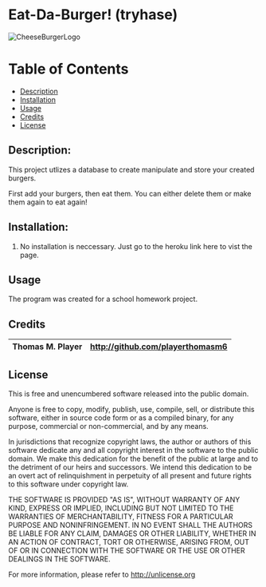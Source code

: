 # Eat-Da-Burger! (tryhase)

 ![CheeseBurgerLogo](tryhase\public\assets\images\screenShot.JPG)
 
# Table of Contents
* [Description](Description)
* [Installation](#installation)
* [Usage](#usage)
* [Credits](#credits)
* [License](#license)

 ## Description: 
 This project utlizes a database to create manipulate and store your created burgers.
 
 First add your burgers, then eat them.  You can either delete them or make them again to eat again!
    
 ## Installation:
 
 1. No installation is neccessary.  Just go to the heroku link here to vist the page.
 
 ## Usage
 
 The program was created for a school homework project.
 
 ## Credits
 | Thomas M. Player| http://github.com/playerthomasm6|
 |----------------|-------------------|

## License 
This is free and unencumbered software released into the public domain.

Anyone is free to copy, modify, publish, use, compile, sell, or
distribute this software, either in source code form or as a compiled
binary, for any purpose, commercial or non-commercial, and by any
means.

In jurisdictions that recognize copyright laws, the author or authors
of this software dedicate any and all copyright interest in the
software to the public domain. We make this dedication for the benefit
of the public at large and to the detriment of our heirs and
successors. We intend this dedication to be an overt act of
relinquishment in perpetuity of all present and future rights to this
software under copyright law.

THE SOFTWARE IS PROVIDED "AS IS", WITHOUT WARRANTY OF ANY KIND,
EXPRESS OR IMPLIED, INCLUDING BUT NOT LIMITED TO THE WARRANTIES OF
MERCHANTABILITY, FITNESS FOR A PARTICULAR PURPOSE AND NONINFRINGEMENT.
IN NO EVENT SHALL THE AUTHORS BE LIABLE FOR ANY CLAIM, DAMAGES OR
OTHER LIABILITY, WHETHER IN AN ACTION OF CONTRACT, TORT OR OTHERWISE,
ARISING FROM, OUT OF OR IN CONNECTION WITH THE SOFTWARE OR THE USE OR
OTHER DEALINGS IN THE SOFTWARE.

For more information, please refer to <http://unlicense.org>





  
